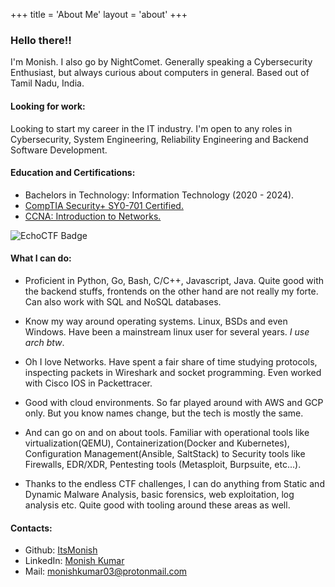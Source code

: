 +++
title = 'About Me'
layout = 'about'
+++

### Hello there!!
I'm Monish. I also go by NightComet. Generally speaking a Cybersecurity Enthusiast, but always curious about computers in general. Based out of Tamil Nadu, India. 

#### Looking for work:
Looking to start my career in the IT industry. I'm open to any roles in Cybersecurity, System Engineering, Reliability Engineering and Backend Software Development.  

#### Education and Certifications:
- Bachelors in Technology: Information Technology (2020 - 2024).
- [CompTIA Security+ SY0-701 Certified.](https://www.credly.com/badges/6aac3c2e-cb90-4aef-a5d2-e55af5cf5023/public_url)
- [CCNA: Introduction to Networks.](https://www.credly.com/badges/fe24ce4a-4e5b-4b76-8f98-77299b5b8948/public_url)

![EchoCTF Badge](https://echoctf.red/profile/3293998/badge)

#### What I can do:
- Proficient in Python, Go, Bash, C/C++, Javascript, Java. Quite good with the backend stuffs, frontends on the other hand are not really my forte. Can also work with SQL and NoSQL databases.

- Know my way around operating systems. Linux, BSDs and even Windows. Have been a mainstream linux user for several years. *I use arch btw*. 

- Oh I love Networks. Have spent a fair share of time studying protocols, inspecting packets in Wireshark and socket programming. Even worked with Cisco IOS in Packettracer.  

- Good with cloud environments. So far played around with AWS and GCP only. But you know names change, but the tech is mostly the same.

- And can go on and on about tools. Familiar with operational tools like virtualization(QEMU), Containerization(Docker and Kubernetes), Configuration Management(Ansible, SaltStack) to Security tools like Firewalls, EDR/XDR, Pentesting tools (Metasploit, Burpsuite, etc...).

- Thanks to the endless CTF challenges, I can do anything from Static and Dynamic Malware Analysis, basic forensics, web exploitation, log analysis etc. Quite good with tooling around these areas as well.

#### Contacts:
- Github: [ItsMonish](https://github.com/ItsMonish)
- LinkedIn: [Monish Kumar](https://www.linkedin.com/in/monish-kumar-a-b17119281/)
- Mail: [monishkumar03@protonmail.com](mailto:monishkumar03@protonmail.com)
